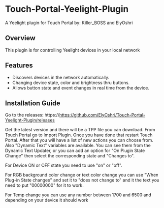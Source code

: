 # Touch-Portal-Yeelight-Plugin
A Yeelight plugin for Touch Portal by: Killer_BOSS and ElyOshri

## Overview

This plugin is for controlling Yeelight devices in your local network

## Features

* Discovers devices in the network automatically.
* Changing device state, color and brightness thru buttons.
* Allows button state and event changes in real time from the device.

## Installation Guide

Go to the releases:
https://https://github.com/ElyOshri/Touch-Portal-Yeelight-Plugin/releases

Get the latest version and there will be a TPP file you can download. From Touch Portal go to Import Plugin. Once you have done that restart Touch Portal. After that you will have a list of new actions you can choose from. Also "Dynamic Text" variables are available. You can see them from the Dynamic Text Updater, or you can add an option for "On Plugin State Change" then select the corresponding state and "Changes to". 

For Device ON or OFF state you need to use "on" or "off".

For RGB background color change or text color change you can use "When Plug-in State changes" and set it to "does not change to" and it the text you need to put "00000000" for it to work.

For Temp change you can use any number between 1700 and 6500 and depending on your device it should work

